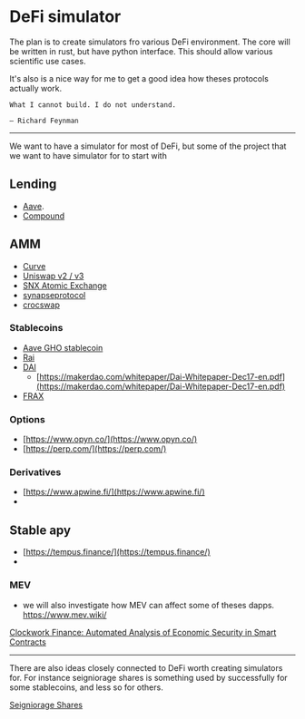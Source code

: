 # DeFi simulator

The plan is to create simulators fro various DeFi environment. The core will be written in rust, but have python interface. This should allow various scientific use cases.

It's also is a nice way for me to get a good idea how theses protocols actually work. 
```
What I cannot build. I do not understand.

― Richard Feynman
```

----

We want to have a simulator for most of DeFi, but some of the project that we want to have simulator for to start with

## Lending

- [Aave](https://raw.githubusercontent.com/aave/aave-protocol/master/docs/Aave_Protocol_Whitepaper_v1_0.pdf).
- [Compound](https://compound.finance/documents/Compound.Whitepaper.pdf)

## AMM
- [Curve](https://curve.fi/files/crypto-pools-paper.pdf)
- [Uniswap v2 / v3](https://uniswap.org/whitepaper.pdf)
- [SNX Atomic Exchange](https://sips.synthetix.io/sips/sip-120/)
- [synapseprotocol](https://synapseprotocol.com/?inputCurrency=USDC&outputCurrency=USDC&outputChain=10)
- [crocswap](https://www.crocswap.com/)

### Stablecoins
- [Aave GHO stablecoin](https://governance.aave.com/t/introducing-gho/8730)
- [Rai](https://raw.githubusercontent.com/reflexer-labs/whitepapers/master/English/rai-english.pdf)
- [DAI](https://makerdao.com/whitepaper/White%20Paper%20-The%20Maker%20Protocol_%20MakerDAO%E2%80%99s%20Multi-Collateral%20Dai%20(MCD)%20System-FINAL-%20021720.pdf)
  - [https://makerdao.com/whitepaper/Dai-Whitepaper-Dec17-en.pdf](https://makerdao.com/whitepaper/Dai-Whitepaper-Dec17-en.pdf)
- [FRAX](https://docs.frax.finance/overview)

### Options
- [https://www.opyn.co/](https://www.opyn.co/)
- [https://perp.com/](https://perp.com/)

### Derivatives
- [https://www.apwine.fi/](https://www.apwine.fi/)
- 

## Stable apy
- [https://tempus.finance/](https://tempus.finance/)
- 

### MEV
- we will also investigate how MEV can affect some of theses dapps. https://www.mev.wiki/

[Clockwork Finance: Automated Analysis of Economic Security in
Smart Contracts](https://eprint.iacr.org/2021/1147.pdf?utm_source=pocket_mylist)

---
There are also ideas closely connected to DeFi worth creating simulators for. For instance seigniorage shares is something used by successfully for some stablecoins, and less so for others.

[Seigniorage Shares](https://blog.bitmex.com/wp-content/uploads/2018/06/A-Note-on-Cryptocurrency-Stabilisation-Seigniorage-Shares.pdf)

